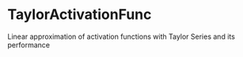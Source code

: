 # TaylorActivationFunc
Linear approximation of activation functions with Taylor Series and its performance
